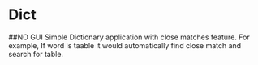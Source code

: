 # Dict
##NO GUI
Simple Dictionary application with close matches feature.
For example,
If word is taable it would automatically find close match and search for table.

